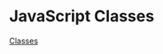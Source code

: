# JavaScript Classes

[Classes](https://developer.mozilla.org/en-US/docs/Web/JavaScript/Reference/Classes) 

